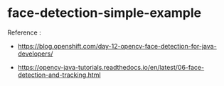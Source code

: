 # face-detection-simple-example
Reference : 
- https://blog.openshift.com/day-12-opencv-face-detection-for-java-developers/

- https://opencv-java-tutorials.readthedocs.io/en/latest/06-face-detection-and-tracking.html
